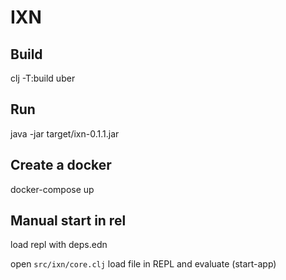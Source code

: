 IXN
===

Build
-----

clj -T:build uber

Run
---

java -jar target/ixn-0.1.1.jar

Create a docker
---------------
docker-compose up


Manual start in rel
-------------------
load repl with deps.edn

open `src/ixn/core.clj` load file in REPL and evaluate (start-app)
